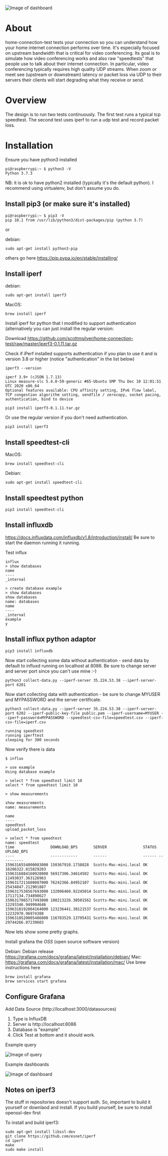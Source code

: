 ![Image of dashboard](https://github.com/scottmsilver/home-connection-test/blob/master/dashboard_example.png)

# About

home-connection-test tests your connection so you can understand how your home internet connection performs over time. It's especially focused on upstream bandwidth that is critical for video conferencing. Its goal is to simulate how video conferencing works and also raw "speedtests" that people use to talk about their internet connection. In particular, video conferencing typically requires high quality UDP streams. When zoom or meet see (upstream or downstream) latency or packet loss via UDP to their servers their clients will start degrading what they receive or send. 

# Overview

The design is to run two tests continuously.
The first test runs a typical tcp speedtest. 
The second test uses iperf to run a udp test and record packet loss.

# Installation

Ensure you have python3 installed

```
pi@raspberrypi:~ $ python3 -V
Python 3.7.3
```

NB: it is ok to have python2 installed (typically it's the default python). I recommend using virtualenv, but don't assume you do.

## Install pip3 (or make sure it's installed)

```
pi@raspberrypi:~ $ pip3 -V
pip 18.1 from /usr/lib/python3/dist-packages/pip (python 3.7)
```

or

debian: 

```
sudo apt-get install python3-pip
```

others go here https://pip.pypa.io/en/stable/installing/

## Install iperf

debian: 

```
sudo apt-get install iperf3
```

MacOS: 

```
brew install iperf
```

Install iperf for python that I modified to support authentication (alternatively you can just install the regular version:

Download https://github.com/scottmsilver/home-connection-test/raw/master/iperf3-0.1.11.tar.gz

Check if iPerf installed supports authentication if you plan to use it and is version 3.8 or higher (notice "authentication" in the list below)

```
iperf3 --version
```
```
iperf 3.9+ (cJSON 1.7.13)
Linux measure-slc 5.4.0-59-generic #65-Ubuntu SMP Thu Dec 10 12:01:51 UTC 2020 x86_64
Optional features available: CPU affinity setting, IPv6 flow label, TCP congestion algorithm setting, sendfile / zerocopy, socket pacing, authentication, bind to device
```

```
pip3 install iperf3-0.1.11.tar.gz

```

Or use the regular version if you don't need authentication.

```
pip3 install iperf3
```


## Install speedtest-cli

MacOS: 

```
brew install speedtest-cli
```

Debian: 

```
sudo apt-get install speedtest-cli
```

## Install speedtest python

```
pip3 install speedtest-cli
```

## Install influxdb 

https://docs.influxdata.com/influxdb/v1.8/introduction/install/
Be sure to start the daemon running it running.

Test influx

```
influx
> show databases
name
----
_internal

> create database example
> show databases
show databases
name: databases
name
----
_internal
example
y
```

## Install influx python adaptor

```
pip3 install influxdb
```

Now start collecting some data without authentication - send data by default to influxd running on localhost at 8086.
Be sure to change server and server port since you can't use mine :-)

```
python3 collect-data.py --iperf-server 35.224.53.38 --iperf-server-port 6201
```

Now start collecting data with authentication - be sure to change MYUSER and MYPASSWORD and the server certificate.

```
python3 collect-data.py --iperf-server 35.224.53.38 --iperf-server-port 6202 --iperf-public-key-file public.pem --iperf-username=MYUSER --iperf-password=MYPASSWORD --speedtest-csv-file=speedtest.csv --iperf-csv-file=iperf.csv
```

```
running speedtest
running iperftest
sleeping for 300 seconds
```

Now verify there is data 

```
$ influx

> use example
Using database example

> select * from speedtest limit 10
select * from speedtest limit 10

> show measurements

show measurements
name: measurements

name
----
speedtest
upload_packet_loss

> select * from speedtest
name: speedtest
time                DOWNLOAD_BPS       SERVER                STATUS UPLOAD_BPS
----                ------------       ------                ------ ----------
1596316554000083000 150367910.1738828  Scotts-Mac-mini.local OK     16206322.815829203
1596316884160920000 56917306.34614502  Scotts-Mac-mini.local OK     11493037.363126963
1596317211680887000 76242366.84952107  Scotts-Mac-mini.local OK     25434847.212901887
1596317538567693000 132096460.92245014 Scotts-Mac-mini.local OK     17117134.734898627
1596317865717493000 108213226.30501562 Scotts-Mac-mini.local OK     12293346.949994646
1596318192804164000 123236441.30121537 Scotts-Mac-mini.local OK     12232978.96974388
1596318520005486000 116783529.13795431 Scotts-Mac-mini.local OK     29744266.07239603
```

Now lets show some pretty graphs.

Install grafana the *OSS* (open source software version)

Debian: Debian release https://grafana.com/docs/grafana/latest/installation/debian/
Mac: https://grafana.com/docs/grafana/latest/installation/mac/
Use brew instructions here

```
brew install grafana
brew services start grafana
```

## Configure Grafana

Add Data Source (http://localhost:3000/datasources)

1. Type is InfluxDB
2. Server is http://localhost:8086
3. Database is "example"
4. Click Test at bottom and it should work.

Example query

![Image of query](https://github.com/scottmsilver/home-connection-test/blob/master/query.png)

Example dashboards

![Image of dashboard](https://github.com/scottmsilver/home-connection-test/blob/master/dashboard_example.png)


## Notes on iperf3

The stuff in repositories doesn't support auth.
So, important to build it yourself or downlaod and install.
If you build yourself, be sure to install openssl-dev first

To install and build iperf3:

```
sudo apt-get install libssl-dev
git clone https://github.com/esnet/iperf
cd iperf
make
sudo make install
```

